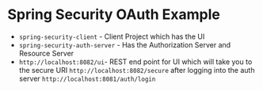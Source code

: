 # Spring Security OAuth Example

- `spring-security-client` - Client Project which has the UI 
- `spring-security-auth-server` - Has the Authorization Server and Resource Server
- `http://localhost:8082/ui`- REST end point for UI which will take you to the secure URI `http://localhost:8082/secure` after logging into the auth server    `http://localhost:8081/auth/login`

